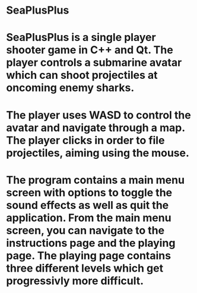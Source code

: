 # SeaPlusPlus
# SeaPlusPlus is a single player shooter game in C++ and Qt. The player controls a submarine avatar which can shoot projectiles at oncoming enemy sharks.
# The player uses WASD to control the avatar and navigate through a map. The player clicks in order to file projectiles, aiming using the mouse. 
# The program contains a main menu screen with options to toggle the sound effects as well as quit the application. From the main menu screen, you can navigate to the instructions page and the playing page. The playing page contains three different levels which get progressivly more difficult.
